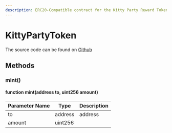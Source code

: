 ```yaml
---
description: ERC20-Compatible contract for the Kitty Party Reward Token(KPT)
---
```


# KittyPartyToken

The source code can be found on [Github](https://github.com/kittypartydefi/1-kittyparty-contracts/blob/main/hardhat/contracts/KittyPartyToken.sol)

## Methods

### mint()

#### function mint(address to, uint256 amount)

| Parameter Name | Type    | Description |
| -------------- | ------- | ----------- |
| to             | address | address     |
| amount         | uint256 |             |
